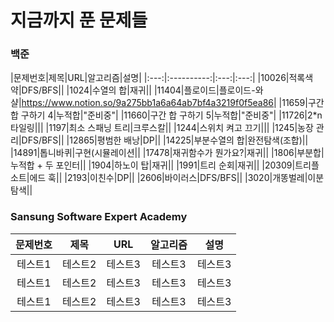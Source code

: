 # 지금까지 푼 문제들

### 백준
|문제번호|제목|URL|알고리즘|설명|
|:---:|:----------:|:---:|:---:|
|10026|적록색약|DFS/BFS||
|1024|수열의 합|재귀||
|11404|플로이드|플로이드-와샬|<https://www.notion.so/9a275bb1a6a64ab7bf4a3219f0f5ea86>|
|11659|구간 합 구하기 4|누적합|"준비중"|
|11660|구간 합 구하기 5|누적합|"준비중"|
|11726|2*n 타일링|||
|1197|최소 스패닝 트리|크루스칼||
|1244|스위치 켜고 끄기|||
|1245|농장 관리|DFS/BFS||
|12865|평범한 배낭|DP||
|14225|부분수열의 합|완전탐색(조합)||
|14891|톱니바퀴|구현(시뮬레이션||
|17478|재귀함수가 뭔가요?|재귀||
|1806|부분합|누적합 + 두 포인터||
|1904|하노이 탑|재귀||
|1991|트리 순회|재귀||
|20309|트리플 소트|에드 훅||
|2193|이친수|DP||
|2606|바이러스|DFS/BFS||
|3020|개똥벌레|이분탐색||












### Sansung Software Expert Academy
문제번호|제목|URL|알고리즘|설명|
|:---:|:------:|:---:|:---:|:---:|
|테스트1|테스트2|테스트3|테스트3|테스트3|
|테스트1|테스트2|테스트3|테스트3|테스트3|
|테스트1|테스트2|테스트3|테스트3|테스트3|
